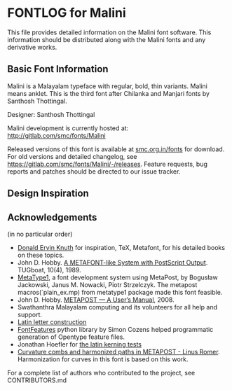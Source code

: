 # FONTLOG for Malini

This file provides detailed information on the Malini font software. This
information should be distributed along with the Malini fonts and any derivative
works.

## Basic Font Information

Malini is a Malayalam typeface with regular, bold, thin variants. Malini means anklet. This is the third font after Chilanka and Manjari fonts by Santhosh Thottingal.

Designer: Santhosh Thottingal

Malini development is currently hosted at:
http://gitlab.com/smc/fonts/Malini

Released versions of this font is available at [smc.org.in/fonts](smc.org.in/fonts) for download. For old versions and detailed changelog, see https://gitlab.com/smc/fonts/Malini/-/releases. Feature requests, bug reports and patches should be directed to our issue
tracker.

## Design Inspiration


## Acknowledgements

(in no particular order)

* [Donald Ervin Knuth](https://en.wikipedia.org/wiki/Donald_Knuth) for inspiration, TeX, Metafont, for his detailed books on these topics.
* John D. Hobby. [A METAFONT-like System with PostScript Output](http://www.tug.org/TUGboat/Articles/tb10-4/tb26hobby.pdf). TUGboat, 10(4), 1989.
* [MetaType1](https://mirror.ctan.org/fonts/utilities/metatype1/), a font development system using MetaPost, by Bogusław Jackowski, Janus M. Nowacki, Piotr Strzelczyk. The metapost macros(`plain_ex.mp) from metatype1 package made this font feasible.
* John D. Hobby. [METAPOST — A User’s Manual](http://www.tug.org/docs/metapost/mpman.pdf.), 2008.
* Swathanthra Malayalam computing and its volunteers for all help and support.
* [Latin letter construction](https://www.kellscraft.com/EssentialsofLettering/EssentialsofLetteringCh02.html)
* [FontFeatures](https://github.com/simoncozens/fontFeatures) python library by Simon Cozens helped programmatic generation of Opentype feature files.
* Jonathan Hoefler for [the latin kerning tests](https://github.com/hoeflerco/proofs)
* [Curvature combs and harmonized paths in METAPOST - Linus Romer](https://github.com/fontforge/fontforge/files/12072466/romer-curvetools.pdf). Harmonization for curves in this font is based on this work.

For a complete list of authors who contributed to the project, see CONTRIBUTORS.md
